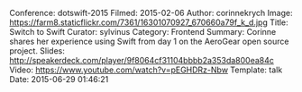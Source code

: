 Conference: dotswift-2015
Filmed: 2015-02-06
Author: corinnekrych
Image: https://farm8.staticflickr.com/7361/16301070927_670660a79f_k_d.jpg
Title: Switch to Swift
Curator: sylvinus
Category: Frontend
Summary: Corinne shares her experience using Swift from day 1 on the AeroGear open source project.
Slides: http://speakerdeck.com/player/9f8064cf31104bbbb2a353da800ea84c
Video: https://www.youtube.com/watch?v=pEGHDRz-Nbw
Template: talk
Date: 2015-06-29 01:46:21